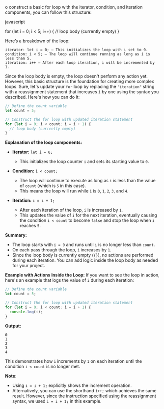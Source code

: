 o construct a basic for loop with the iterator, condition, and iteration components, you can follow this structure:

javascript

for (let i = 0; i < 5; i++) {
  // loop body (currently empty)
}

Here’s a breakdown of the loop:

    iterator: let i = 0; — This initializes the loop with i set to 0.
    condition: i < 5; — The loop will continue running as long as i is less than 5.
    iteration: i++ — After each loop iteration, i will be incremented by 1.

Since the loop body is empty, the loop doesn't perform any action yet. However, this basic structure is the foundation for creating more complex loops.
Sure, let's update your `for` loop by replacing the `"iteration"` string with a reassignment statement that increases `i` by one using the syntax you described. Here's how you can do it:

```javascript
// Define the count variable
let count = 5;

// Construct the for loop with updated iteration statement
for (let i = 0; i < count; i = i + 1) {
  // loop body (currently empty)
}
```

**Explanation of the loop components:**

- **Iterator:** `let i = 0;`
  - This initializes the loop counter `i` and sets its starting value to `0`.

- **Condition:** `i < count;`
  - The loop will continue to execute as long as `i` is less than the value of `count` (which is `5` in this case).
  - This means the loop will run while `i` is `0`, `1`, `2`, `3`, and `4`.

- **Iteration:** `i = i + 1;`
  - After each iteration of the loop, `i` is increased by `1`.
  - This updates the value of `i` for the next iteration, eventually causing the condition `i < count` to become `false` and stop the loop when `i` reaches `5`.

**Summary:**
- The loop starts with `i = 0` and runs until `i` is no longer less than `count`.
- On each pass through the loop, `i` increases by `1`.
- Since the loop body is currently empty (`{}`), no actions are performed during each iteration. You can add logic inside the loop body as needed for your project.

**Example with Actions Inside the Loop:**
If you want to see the loop in action, here's an example that logs the value of `i` during each iteration:

```javascript
// Define the count variable
let count = 5;

// Construct the for loop with updated iteration statement
for (let i = 0; i < count; i = i + 1) {
  console.log(i);
}
```

**Output:**
```
0
1
2
3
4
```

This demonstrates how `i` increments by `1` on each iteration until the condition `i < count` is no longer met.

**Note:**
- Using `i = i + 1;` explicitly shows the increment operation.
- Alternatively, you can use the shorthand `i++;` which achieves the same result. However, since the instruction specified using the reassignment syntax, we used `i = i + 1;` in this example.


